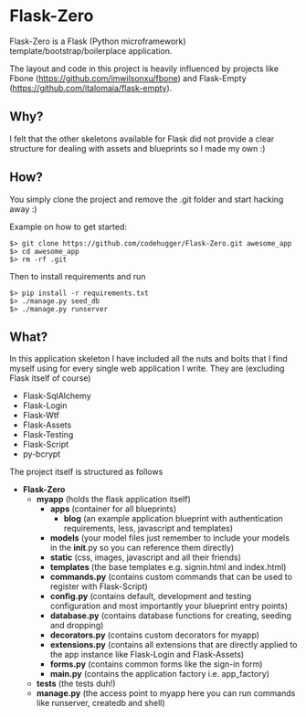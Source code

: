 Flask-Zero
==========

Flask-Zero is a Flask (Python microframework) template/bootstrap/boilerplace application.

The layout and code in this project is heavily influenced by projects like Fbone (https://github.com/imwilsonxu/fbone) and Flask-Empty (https://github.com/italomaia/flask-empty).

Why?
----

I felt that the other skeletons available for Flask did not provide a clear structure for dealing with assets and blueprints so I made my own :)


How?
----

You simply clone the project and remove the .git folder and start hacking away :)

Example on how to get started:

    $> git clone https://github.com/codehugger/Flask-Zero.git awesome_app
    $> cd awesome_app
    $> rm -rf .git

Then to install requirements and run

    $> pip install -r requirements.txt
    $> ./manage.py seed_db
    $> ./manage.py runserver


What?
-----

In this application skeleton I have included all the nuts and bolts that I find myself using for every single web application I write. They are (excluding Flask itself of course)

* Flask-SqlAlchemy
* Flask-Login
* Flask-Wtf
* Flask-Assets
* Flask-Testing
* Flask-Script
* py-bcrypt

The project itself is structured as follows

* **Flask-Zero**
    * **myapp** (holds the flask application itself)
      * **apps** (container for all blueprints)
         * **blog** (an example application blueprint with authentication requirements, less, javascript and templates)
      * **models** (your model files just remember to include your models in the __init__.py so you can reference them directly)
      * **static** (css, images, javascript and all their friends)
      * **templates** (the base templates e.g. signin.html and index.html)
      * **commands.py** (contains custom commands that can be used to register with Flask-Script)
      * **config.py** (contains default, development and testing configuration and most importantly your blueprint entry points)
      * **database.py** (contains database functions for creating, seeding and dropping)
      * **decorators.py** (contains custom decorators for myapp)
      * **extensions.py** (contains all extensions that are directly applied to the app instance like Flask-Login and Flask-Assets)
      * **forms.py** (contains common forms like the sign-in form)
      * **main.py** (contains the application factory i.e. app_factory)
    * **tests** (the tests duh!)
    * **manage.py** (the access point to myapp here you can run commands like runserver, createdb and shell)
